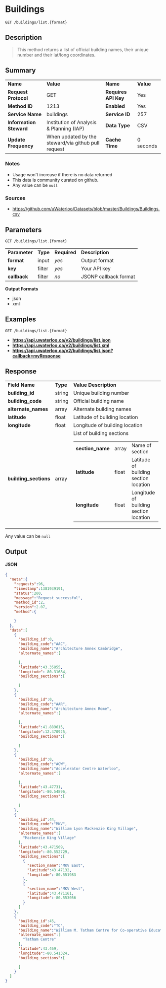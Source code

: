# Buildings

```
GET /buildings/list.{format}
```

## Description

> This method returns a list of official building names, their unique number and their lat/long coordinates.

## Summary

<table>
  <tr>
    <td><b>Name</b></td>
    <td><b>Value</b></td>
    <td><b><b>Name</b></b></td>
    <td><b>Value</b></td>
  </tr>
  <tr>
    <td><b>Request Protocol</b></td>
    <td>GET</td>
    <td><b>Requires API Key</b></td>
    <td>Yes</td>
  </tr>
  <tr>
    <td><b>Method ID</b></td>
    <td>1213</td>
    <td><b>Enabled</b></td>
    <td>Yes</td>
  </tr>
  <tr>
    <td><b>Service Name</b></td>
    <td>buildings</td>
    <td><b>Service ID</b></td>
    <td>257</td>
  </tr>
  <tr>
    <td><b>Information Steward</b></td>
    <td>Institution of Analysis & Planning (IAP)</td>
    <td><b>Data Type</b></td>
    <td>CSV</td>
  </tr>
  <tr>
    <td><b>Update Frequency</b></td>
    <td>When updated by the steward/via github pull request</td>
    <td><b>Cache Time</b></td>
    <td>0 seconds</td>
  </tr>
</table>


### Notes

- Usage won't increase if there is no data returned
- This data is community curated on github.
- Any value can be `null`


### Sources

- https://github.com/uWaterloo/Datasets/blob/master/Buildings/Buildings.csv


## Parameters

```
GET /buildings/list.{format}
```

<table>
  <tr>
    <td><b>Parameter</b></td>
    <td><b>Type</b></td>
    <td><b><b>Required</b></b></td>
    <td><b>Description</b></td>
  </tr>
  <tr>
    <td><b>format</b></td>
    <td>input</td>
    <td><i>yes</i></td>
    <td>Output format</td>
  </tr>
  <tr>
    <td><b>key</b></td>
    <td>filter</td>
    <td><i>yes</i></td>
    <td>Your API key</td>
  </tr>
  <tr>
    <td><b>callback</b></td>
    <td>filter</td>
    <td><i>no</i></td>
    <td>JSONP callback format</td>
  </tr>
</table>

**Output Formats**

- json
- xml


## Examples

```
GET /buildings/list.{format}
```

- **https://api.uwaterloo.ca/v2/buildings/list.json**
- **https://api.uwaterloo.ca/v2/buildings/list.xml**
- **https://api.uwaterloo.ca/v2/buildings/list.json?callback=myResponse**


## Response

<table>
  <tr>
    <td><b>Field Name</b></td>
    <td><b>Type</b></td>
    <td><b>Value Description</b></td>
  </tr>
  <tr>
    <td><b>building_id</b></td>
    <td>string</td>
    <td>Unique building number</td>
  </tr>
  <tr>
    <td><b>building_code</b></td>
    <td>string</td>
    <td>Official building name</td>
  </tr>
  <tr>
    <td><b>alternate_names</b></td>
    <td>array</td>
    <td>Alternate building names</td>
  </tr>
  <tr>
    <td><b>latitude</b></td>
    <td>float</td>
    <td>Latitude of building location</td>
  </tr>
  <tr>
    <td><b>longitude</b></td>
    <td>float</td>
    <td>Longitude of building location</td>
  </tr>
  <tr>
    <td><b>building_sections</b></td>
    <td>array</td>
    <td>List of building sections<br><table>
  <tr>
    <td><b>section_name</b></td>
    <td>array</td>
    <td>Name of section</td>
  </tr>
  <tr>
    <td><b>latitude</b></td>
    <td>float</td>
    <td>Latitude of building section location</td>
  </tr>
  <tr>
    <td><b>longitude</b></td>
    <td>float</td>
    <td>Longitude of building section location</td>
  </tr>
</table>
</td>
  </tr>
</table>


Any value can be `null`

## Output

#### JSON

```json
{
  "meta":{
    "requests":96,
    "timestamp":1381939191,
    "status":200,
    "message":"Request successful",
    "method_id":2,
    "version":2.07,
    "method":{
      
    }
  },
  "data":[
    {
      "building_id":0,
      "building_code":"AAC",
      "building_name":"Architecture Annex Cambridge",
      "alternate_names":[
        
      ],
      "latitude":43.35855,
      "longitude":-80.31684,
      "building_sections":[
        
      ]
    },
    {
      "building_id":0,
      "building_code":"AAR",
      "building_name":"Architecture Annex Rome",
      "alternate_names":[
        
      ],
      "latitude":41.889615,
      "longitude":12.470925,
      "building_sections":[
        
      ]
    },
    {
      "building_id":0,
      "building_code":"ACW",
      "building_name":"Accelerator Centre Waterloo",
      "alternate_names":[
        
      ],
      "latitude":43.47731,
      "longitude":-80.54896,
      "building_sections":[
        
      ]
    },
    {
      "building_id":44,
      "building_code":"MKV",
      "building_name":"William Lyon Mackenzie King Village",
      "alternate_names":[
        "Mackenzie King Village"
      ],
      "latitude":43.471509,
      "longitude":-80.552729,
      "building_sections":[
        {
          "section_name":"MKV East",
          "latitude":43.47132,
          "longitude":-80.551983
        },
        {
          "section_name":"MKV West",
          "latitude":43.471161,
          "longitude":-80.553056
        }
      ]
    },
    {
      "building_id":45,
      "building_code":"TC",
      "building_name":"William M. Tatham Centre for Co-operative Education & Career Action",
      "alternate_names":[
        "Tatham Centre"
      ],
      "latitude":43.469,
      "longitude":-80.541324,
      "building_sections":[
        
      ]
    }
  ]
}
```


